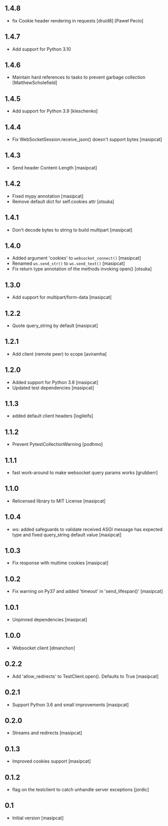 1.4.8
-----
 - fix Cookie header rendering in requests
   [druid8] [Paweł Pecio]

1.4.7
-----
 - Add support for Python 3.10

1.4.6
-----
 - Maintain hard references to tasks to prevent garbage collection
   [MatthewScholefield]

1.4.5
-----
 - Add support for Python 3.9
   [kleschenko]

1.4.4
-----
 - Fix WebSocketSession.receive_json() doesn't support bytes
   [masipcat]

1.4.3
-----
 - Send header Content-Length
   [masipcat]

1.4.2
-----
 - Fixed mypy annotation
   [masipcat]
 - Remove default dict for self.cookies attr
   [otsuka]

1.4.1
-----
 - Don't decode bytes to string to build multipart
   [masipcat]

1.4.0
-----
 - Added argument 'cookies' to `websocket_connect()`
   [masipcat]
 - Renamed `ws.send_str()` to `ws.send_text()`
   [masipcat]
 - Fix return type annotation of the methods invoking open()
   [otsuka]

1.3.0
-----
 - Add support for multipart/form-data
   [masipcat]

1.2.2
-----
 - Quote query_string by default
   [masipcat]

1.2.1
-----
 - Add client (remote peer) to scope
   [aviramha]

1.2.0
-----
 - Added support for Python 3.8
   [masipcat]
 - Updated test dependencies
   [masipcat]

1.1.3
-----
 - added default client headers
   [logileifs]

1.1.2
-----
 - Prevent PytestCollectionWarning
   [podhmo]

1.1.1
-----
 - fast work-around to make websocket query params works
   [grubberr]

1.1.0
-----
 - Relicensed library to MIT License
   [masipcat]

1.0.4
-----
 - ws: added safeguards to validate received ASGI message has expected type and fixed query_string default value
   [masipcat]

1.0.3
-----
 - Fix response with multime cookies
   [masipcat]

1.0.2
-----
 - Fix warning on Py37 and added 'timeout' in 'send_lifespan()'
   [masipcat]

1.0.1
-----
 - Unpinned dependencies
   [masipcat]

1.0.0
-----
 - Websocket client
   [dmanchon]

0.2.2
-----
 - Add 'allow_redirects' to TestClient.open(). Defaults to True
   [masipcat]

0.2.1
-----
 - Support Python 3.6 and small improvements
   [masipcat]

0.2.0
-----
 - Streams and redirects
   [masipcat]

0.1.3
-----
 - Improved cookies support
   [masipcat]

0.1.2
-----
 - flag on the testclient to catch unhandle server exceptions
   [jordic]

0.1
---
 - Initial version
   [masipcat]
